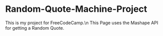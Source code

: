 # Random-Quote-Machine-Project
This is my project for FreeCodeCamp.\n
This Page uses the Mashape API for getting a Random Quote.
